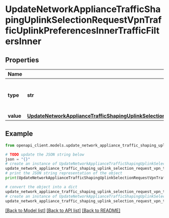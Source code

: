 # UpdateNetworkApplianceTrafficShapingUplinkSelectionRequestVpnTrafficUplinkPreferencesInnerTrafficFiltersInner


## Properties

Name | Type | Description | Notes
------------ | ------------- | ------------- | -------------
**type** | **str** | Type of this traffic filter. Must be one of: &#39;applicationCategory&#39;, &#39;application&#39; or &#39;custom&#39; | 
**value** | [**UpdateNetworkApplianceTrafficShapingUplinkSelectionRequestVpnTrafficUplinkPreferencesInnerTrafficFiltersInnerValue**](UpdateNetworkApplianceTrafficShapingUplinkSelectionRequestVpnTrafficUplinkPreferencesInnerTrafficFiltersInnerValue.md) |  | 

## Example

```python
from openapi_client.models.update_network_appliance_traffic_shaping_uplink_selection_request_vpn_traffic_uplink_preferences_inner_traffic_filters_inner import UpdateNetworkApplianceTrafficShapingUplinkSelectionRequestVpnTrafficUplinkPreferencesInnerTrafficFiltersInner

# TODO update the JSON string below
json = "{}"
# create an instance of UpdateNetworkApplianceTrafficShapingUplinkSelectionRequestVpnTrafficUplinkPreferencesInnerTrafficFiltersInner from a JSON string
update_network_appliance_traffic_shaping_uplink_selection_request_vpn_traffic_uplink_preferences_inner_traffic_filters_inner_instance = UpdateNetworkApplianceTrafficShapingUplinkSelectionRequestVpnTrafficUplinkPreferencesInnerTrafficFiltersInner.from_json(json)
# print the JSON string representation of the object
print(UpdateNetworkApplianceTrafficShapingUplinkSelectionRequestVpnTrafficUplinkPreferencesInnerTrafficFiltersInner.to_json())

# convert the object into a dict
update_network_appliance_traffic_shaping_uplink_selection_request_vpn_traffic_uplink_preferences_inner_traffic_filters_inner_dict = update_network_appliance_traffic_shaping_uplink_selection_request_vpn_traffic_uplink_preferences_inner_traffic_filters_inner_instance.to_dict()
# create an instance of UpdateNetworkApplianceTrafficShapingUplinkSelectionRequestVpnTrafficUplinkPreferencesInnerTrafficFiltersInner from a dict
update_network_appliance_traffic_shaping_uplink_selection_request_vpn_traffic_uplink_preferences_inner_traffic_filters_inner_from_dict = UpdateNetworkApplianceTrafficShapingUplinkSelectionRequestVpnTrafficUplinkPreferencesInnerTrafficFiltersInner.from_dict(update_network_appliance_traffic_shaping_uplink_selection_request_vpn_traffic_uplink_preferences_inner_traffic_filters_inner_dict)
```
[[Back to Model list]](../README.md#documentation-for-models) [[Back to API list]](../README.md#documentation-for-api-endpoints) [[Back to README]](../README.md)


